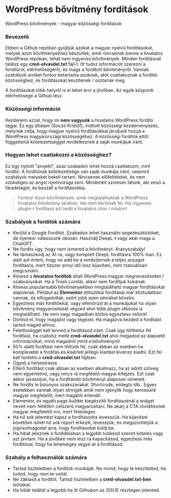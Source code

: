# WordPress bővítmény fordítások
WordPress bővítmények - magyar közösségi fordítások


### Bevezető

Ebben a Github repóban gyűjtjük azokat a magyar nyelvű fordításokat, melyek azon bővítményekhez készültek, amik nincsenek benne a hivatalos WordPress repóban, tehát nem ingyenes bővítmények.
Minden fordításnál találsz egy **cred-olvasdel.txt** fájl-t. Itt tudsz információt szerezni a fordítóról, elérhetőségéről, és maga a fordított bővítményről. Vannak szabályok amiket fontos betartania azoknak, akik csatlakoznak a fordítói közösséghez, és fordításokat készítenek / osztanak meg.

A fordításokat több helyről is el lehet érni a jövőben. Az egyik központi elérhetősége a Github lesz.

### Közösségi információ

Kezdeném azzal, hogy mi **nem vagyunk** a hivatalos WordPress fordító tagjai. Ez egy általam (Soczó Kristóf), indított közösségi kezdeményezés, melynek célja, hogy magyar nyelvű fordításokkal járuljunk hozzá a WordPress magyarországi közösségéhez. A közösségi fordítók ettől függetlenül kötelezettséggel rendelkeznek a saját munkájuk iránt.


### Hogyan lehet csatlakozni a közösséghez?

Ez egy nyitott "projekt", azaz szabadon lehet hozzá csatlakozni, mint fordító. A fordítónak kötelezettsége van saját munkája iránt, valamint szabályok melyeket bekell tartani.
Nincsenek előfeltételek, és nem szükséges az angol nyelvvizsga sem. Mindenkit szivesen látunk, aki veszi a fáradstágot, és beszáll a fordításokba. 

> Fontos! Azon bővítmények, amik megtalálhatóak a WordPress hivatalos bővítmény tárában, ide nem kerülnek fel. Ha ingyenes plugin-t fordítasz azt tedd a hivatalos úton / módon!


### Szabályok a fordítók számára

- Kerüld a Google Fordítót. Szabadon lehet használni segédeszközöket, de ilyenkor válasszunk okosan. Használj DeepL-t vagy akár maga a ChatGPT.
- Ne fordíts úgy, hogy nem ismered a bővítményt. Aranyszabály!
- Ne támaszkodj az AI-ra, vagy komplett DeepL fordításra 100%-ban. Ez alatt azt értem, hogy ne add be a rendszernek a teljes anyagot fordításra, mert tízszer annyi idő lesz kijavítani, mint manuálisan megcsinálni.
- Kövesd a **hivatalos fordítók** általi WordPress magyar megnevezéseket / szabványokat. Ha a Trash Lomtár, akkor nem fordítjuk kukának.
- Kövess populárisabb bővítményekben megtalálható magyar fordításokat alapoknak. Például az **Elementor** stilisztikai fordításai már köztudatban vannak, és elfogadottak, ezért jobb ezen sémákat követni.
- Egyeztess más fordítókkal, vagy ellenőrizd át a munkájukat ha olyan bővítmény magyarosítását végzed ahol több plugin ütközés is megtalálható. Ha nem vagy magadban biztos egyeztess velünk!
- Döntsd el, hogy magázol vagy tegezel. Ha magázva kezded a fordítást tartsd magad ahhoz.
- Felelősséggel kell lenned a fordításod iránt. Csak úgy tölthetsz fel fordítást, ha csatolsz mellé **cred-olvasdel.txt** ahol megadod az alapvető információkat, mind magadról mind a bővítményről.
- 50% alatti fordítást nem töltünk fel, csak abban az esetben ha komplexebb a fordítás és kísérleti jellegű kiadást kívánsz kiadni. Ezt fel kell tüntetni a **cred-olvasdel.txt** fájlban.
- Ügyelj a helyesírásra.
- Eltérő fordítást csak abban az esetben alkalmazz, ha az adott szöveg nem egyértelmű, vagy nincs rá megfelelő magyar kifejzés. Ezt csak akkor javasoljuk, ha a fordítandó bővítményt alaposan ismered.
- Ne fordíts le bizonyos szakszavakat. Shortcode, widegts stb.. Egyes esetekben vannak olyan stringek amik nem igénylik hogy keressünk magyar megfelelőt, mert magától értendő.
- Elementor, és egyéb page builder kiegészítő fordításoknál a widget neveit nem feltétlen célszerű magyarosítani. Ne akarj a CTA rövidítésnek magyar megfelelőt írni, mert felesleges.
- Ha túl sok jelentést kapsz a fordításodra levesszük. Ha kijavítást követően ismét túl sok report érkezik, levesszük, és megszüntetjük a jogosultságodat arra, hogy fordításokat küldj be.
- Ha hibát jeleznek a fordíátosban a legjobb tudásod szerint köteles vagy azt javítani. Ha a jövőben nem lesz rá kapacitásod, egyeztess más fordítóval, hogy ha lehetséges vegye át a fordításod.


### Szabály a felhasználók számára

- Tartsd tiszteletben a fordítók munkáját. Ne mond, hogy te készítetted, ha tudod, hogy nem te voltál.
- Ne zaklasd a fordítót. Tartsd tiszteletben a **cred-olvasdel.txt-ben** leírtakat.
- Ha hibát találtál a legjobb ha itt Githubon az ISSUE részlegen jelented.
